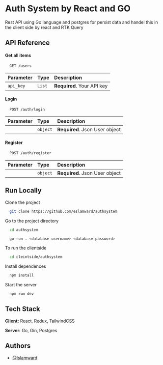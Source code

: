 
# Auth System by React and GO

Rest API using Go  language and postgres for persist data
and handel this in the client side by react and RTK Query


## API Reference

#### Get all items

```http
  GET /users
```

| Parameter | Type     | Description                |
| :-------- | :------- | :------------------------- |
| `api_key` | `List` | **Required**. Your API key |

#### Login 

```http
  POST /auth/login
```

| Parameter | Type     | Description                       |
| :-------- | :------- | :-------------------------------- |
|           | `object` | **Required**. Json User object |


#### Register 

```http
  POST /auth/register
```

| Parameter | Type     | Description                       |
| :-------- | :------- | :-------------------------------- |
|           | `object` | **Required**. Json User object |




## Run Locally

Clone the project

```bash
  git clone https://github.com/eslamward/authsystem
```

Go to the project directory

```bash
  cd authsystem
```

```bash
  go run . <database username> <database password>
```

To run the clientside

```bash
  cd cleintside/authsystem
```

Install dependences
```bash
  npm install
```

Start the server

```bash
  npm run dev
```


## Tech Stack

**Client:** React, Redux, TailwindCSS

**Server:** Go, Gin, Postgres


## Authors

- [@Islamward](https://www.github.com/eslamward)

